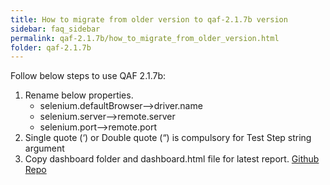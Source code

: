 ```yaml
---
title: How to migrate from older version to qaf-2.1.7b version
sidebar: faq_sidebar
permalink: qaf-2.1.7b/how_to_migrate_from_older_version.html
folder: qaf-2.1.7b
---
```


Follow below steps to use QAF 2.1.7b:

1. Rename below properties.
    * selenium.defaultBrowser-->driver.name
    * selenium.server-->remote.server
    * selenium.port-->remote.port
2. Single quote (‘) or Double quote (“) is compulsory for Test Step string argument
3. Copy dashboard folder and dashboard.html file for latest report. [Github Repo](https://github.com/qmetry/qaf-report)
